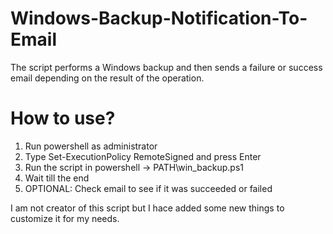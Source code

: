 # Windows-Backup-Notification-To-Email

The script performs a Windows backup and then sends a failure or success email depending on the result of the operation.

# How to use?
  1. Run powershell as administrator
  2. Type Set-ExecutionPolicy RemoteSigned and press Enter
  3. Run the script in powershell -> PATH\win_backup.ps1
  4. Wait till the end
  5. OPTIONAL: Check email to see if it was succeeded or failed 

I am not creator of this script but I hace added some new things to customize it for my needs.
